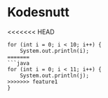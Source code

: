 # Kodesnutt

<<<<<<< HEAD
```
for (int i = 0; i < 10; i++) {
    System.out.println(i);
=======
```java
for (int i = 0; i < 11; i++) {
    System.out.println(j);
>>>>>>> feature1
}
```
